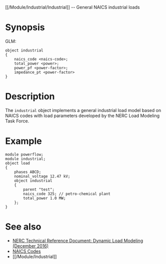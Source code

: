 [[/Module/Industrial/Industrial]] -- General NAICS industrial loads

# Synopsis

GLM:

~~~
object industrial
{
	naics_code <naics-code>;
	total_power <power>;
	power_pf <power-factor>;
	impedance_pt <power-factor>
}
~~~

# Description

The `industrial` object implements a general industrial load model based on NAICS codes with load parameters developed by the NERC Load Modeling Task Force.

# Example

~~~
module powerflow;
module industrial;
object load
{
	phases ABCD;
	nominal_voltage 12.47 kV;
	object industrial
	{
		parent "test";
		naics_code 325; // petro-chemical plant
		total_power 1.0 MW;
	};
}
~~~

# See also

* [NERC Technical Reference Document: Dynamic Load Modeling (December 2016)](https://www.nerc.com/comm/PC/LoadModelingTaskForceDL/Dynamic%20Load%20Modeling%20Tech%20Ref%202016-11-14%20-%20FINAL.PDF)
* [NAICS Codes](https://www.naics.com/code-search)
* [[/Module/Industrial]]
